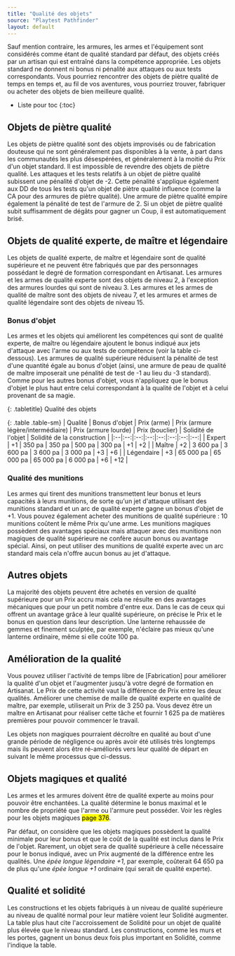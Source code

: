 ```yaml
---
title: "Qualité des objets"
source: "Playtest Pathfinder"
layout: default
---
```


Sauf mention contraire, les armures, les armes et l'équipement sont considérés comme étant de qualité standard par défaut, des objets créés par un artisan qui est entraîné dans la compétence appropriée. Les objets standard ne donnent ni bonus ni pénalité aux attaques ou aux tests correspondants. Vous pourriez rencontrer des objets de piètre qualité de temps en temps et, au fil de vos aventures, vous pourriez trouver, fabriquer ou acheter des objets de bien meilleure qualité.

* Liste pour toc
{:toc}

## Objets de piètre qualité

Les objets de piètre qualité sont des objets improvisés ou de fabrication douteuse qui ne sont généralement pas disponibles à la vente, à part dans les communautés les plus désespérées, et généralement à la moitié du Prix d'un objet standard. Il est impossible de revendre des objets de piètre qualité. Les attaques et les tests relatifs à un objet de piètre qualité subissent une pénalité d'objet de -2. Cette pénalité s'applique également aux DD de tous les tests qu'un objet de piètre qualité influence (comme la CA pour des armures de piètre qualité). Une armure de piètre qualité empire également la pénalité de test de l'armure de 2. Si un objet de piètre qualité subit suffisamment de dégâts pour gagner un Coup, il est automatiquement brisé.

## Objets de qualité experte, de maître et légendaire

Les objets de qualité experte, de maître et légendaire sont de qualité supérieure et ne peuvent être fabriqués que par des personnages possédant le degré de formation correspondant en Artisanat. Les armures et les armes de qualité experte sont des objets de niveau 2, à l'exception des armures lourdes qui sont de niveau 3. Les armures et les armes de qualité de maître sont des objets de niveau 7, et les armures et armes de qualité légendaire sont des objets de niveau 15.

### Bonus d'objet

Les armes et les objets qui améliorent les compétences qui sont de qualité experte, de maître ou légendaire ajoutent le bonus indiqué aux jets d'attaque avec l'arme ou aux tests de compétence (voir la table ci-dessous). Les armures de qualité supérieure réduisent la pénalité de test d'une quantité égale au bonus d'objet (ainsi, une armure de peau de qualité de maître imposerait une pénalité de test de -1 au lieu du -3 standard). Comme pour les autres bonus d'objet, vous n'appliquez que le bonus d'objet le plus haut entre celui correspondant à la qualité de l'objet et à celui provenant de sa magie.

{: .tabletitle}
Qualité des objets

{: .table .table-sm}
| Qualité | Bonus d'objet | Prix (arme) | Prix (armure légère/intermédiaire) | Prix (armure lourde) | Prix (bouclier) | Solidité de l'objet | Solidité de la construction |
|:--|:--:|:--:|:--:|:--:|:--:|:--:|:--:|
| Expert | +1 | 350 pa | 350 pa | 500 pa | 300 pa | +1 | +2 |
| Maître | +2 | 3 600 pa | 3 600 pa | 3 600 pa | 3 000 pa | +3 | +6 |
| Légendaire | +3 | 65 000 pa | 65 000 pa | 65 000 pa | 6 000 pa | +6 | +12 |

### Qualité des munitions

Les armes qui tirent des munitions transmettent leur bonus et leurs capacités à leurs munitions, de sorte qu'un jet d'attaque utilisant des munitions standard et un arc de qualité experte gagne un bonus d'objet de +1. Vous pouvez également acheter des munitions de qualité supérieure : 10 munitions coûtent le même Prix qu'une arme. Les munitions magiques possèdent des avantages spéciaux mais attaquer avec des munitions non magiques de qualité supérieure ne confère aucun bonus ou avantage spécial. Ainsi, on peut utiliser des munitions de qualité experte avec un arc standard mais cela n'offre aucun bonus au jet d'attaque.

## Autres objets

La majorité des objets peuvent être achetés en version de qualité supérieure pour un Prix accru mais cela ne résulte en des avantages mécaniques que pour un petit nombre d'entre eux. Dans le cas de ceux qui offrent un avantage grâce à leur qualité supérieure, on précise le Prix et le bonus en question dans leur description. Une lanterne rehaussée de gemmes et finement sculptée, par exemple, n'éclaire pas mieux qu'une lanterne ordinaire, même si elle coûte 100 pa.

## Amélioration de la qualité

Vous pouvez utiliser l'activité de temps libre de [Fabrication] pour améliorer la qualité d'un objet et l'augmenter jusqu'à votre degré de formation en Artisanat. Le Prix de cette activité vaut la différence de Prix entre les deux qualités. Améliorer une chemise de maille de qualité experte en qualité de maître, par exemple, utiliserait un Prix de 3 250 pa. Vous devez être un maître en Artisanat pour réaliser cette tâche et fournir 1 625 pa de matières premières pour pouvoir commencer le travail.

Les objets non magiques pourraient décroître en qualité au bout d'une grande période de négligence ou après avoir été utilisés très longtemps mais ils peuvent alors être ré-améliorés vers leur qualité de départ en suivant le même processus que ci-dessus.

## Objets magiques et qualité

Les armes et les armures doivent être de qualité experte au moins pour pouvoir être enchantées. La qualité détermine le bonus maximal et le nombre de propriété que l'arme ou l'armure peut posséder. Voir les règles pour les objets magiques <mark>page 376</mark>.

Par défaut, on considère que les objets magiques possèdent la qualité minimale pour leur bonus et que le coût de la qualité est inclus dans le Prix de l'objet. Rarement, un objet sera de qualité supérieure à celle nécessaire pour le bonus indiqué, avec un Prix augmenté de la différence entre les qualités. Une *épée longue légendaire +1*, par exemple, coûterait 64 650 pa de plus qu'une *épée longue +1* ordinaire (qui serait de qualité experte).

## Qualité et solidité

Les constructions et les objets fabriqués à un niveau de qualité supérieure au niveau de qualité normal pour leur matière voient leur Solidité augmenter. La table plus haut cite l'accroissement de Solidité pour un objet de qualité plus élevée que le niveau standard. Les constructions, comme les murs et les portes, gagnent un bonus deux fois plus important en Solidité, comme l'indique la table.

